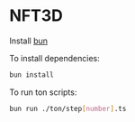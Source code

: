 # NFT3D

Install [bun](https://bun.sh/)

To install dependencies:

```bash
bun install
```

To run ton scripts:

```bash
bun run ./ton/step[number].ts
```